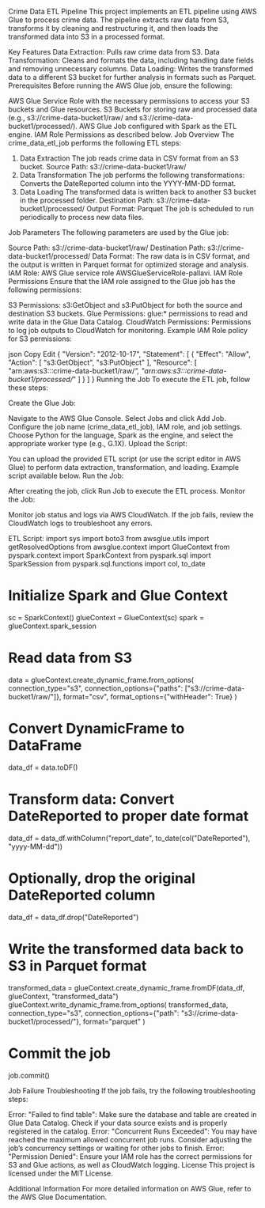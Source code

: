 Crime Data ETL Pipeline
This project implements an ETL pipeline using AWS Glue to process crime data. The pipeline extracts raw data from S3, transforms it by cleaning and restructuring it, and then loads the transformed data into S3 in a processed format.

Key Features
Data Extraction: Pulls raw crime data from S3.
Data Transformation: Cleans and formats the data, including handling date fields and removing unnecessary columns.
Data Loading: Writes the transformed data to a different S3 bucket for further analysis in formats such as Parquet.
Prerequisites
Before running the AWS Glue job, ensure the following:

AWS Glue Service Role with the necessary permissions to access your S3 buckets and Glue resources.
S3 Buckets for storing raw and processed data (e.g., s3://crime-data-bucket1/raw/ and s3://crime-data-bucket1/processed/).
AWS Glue Job configured with Spark as the ETL engine.
IAM Role Permissions as described below.
Job Overview
The crime_data_etl_job performs the following ETL steps:

1. Data Extraction
The job reads crime data in CSV format from an S3 bucket.
Source Path: s3://crime-data-bucket1/raw/
2. Data Transformation
The job performs the following transformations:
Converts the DateReported column into the YYYY-MM-DD format.
3. Data Loading
The transformed data is written back to another S3 bucket in the processed folder.
Destination Path: s3://crime-data-bucket1/processed/
Output Format: Parquet
The job is scheduled to run periodically to process new data files.

Job Parameters
The following parameters are used by the Glue job:

Source Path: s3://crime-data-bucket1/raw/
Destination Path: s3://crime-data-bucket1/processed/
Data Format: The raw data is in CSV format, and the output is written in Parquet format for optimized storage and analysis.
IAM Role: AWS Glue service role AWSGlueServiceRole-pallavi.
IAM Role Permissions
Ensure that the IAM role assigned to the Glue job has the following permissions:

S3 Permissions:
s3:GetObject and s3:PutObject for both the source and destination S3 buckets.
Glue Permissions:
glue:* permissions to read and write data in the Glue Data Catalog.
CloudWatch Permissions:
Permissions to log job outputs to CloudWatch for monitoring.
Example IAM Role policy for S3 permissions:

json
Copy
Edit
{
  "Version": "2012-10-17",
  "Statement": [
    {
      "Effect": "Allow",
      "Action": [
        "s3:GetObject",
        "s3:PutObject"
      ],
      "Resource": [
        "arn:aws:s3:::crime-data-bucket1/raw/*",
        "arn:aws:s3:::crime-data-bucket1/processed/*"
      ]
    }
  ]
}
Running the Job
To execute the ETL job, follow these steps:

Create the Glue Job:

Navigate to the AWS Glue Console.
Select Jobs and click Add Job.
Configure the job name (crime_data_etl_job), IAM role, and job settings.
Choose Python for the language, Spark as the engine, and select the appropriate worker type (e.g., G.1X).
Upload the Script:

You can upload the provided ETL script (or use the script editor in AWS Glue) to perform data extraction, transformation, and loading.
Example script available below.
Run the Job:

After creating the job, click Run Job to execute the ETL process.
Monitor the Job:

Monitor job status and logs via AWS CloudWatch.
If the job fails, review the CloudWatch logs to troubleshoot any errors.


ETL Script:
import sys
import boto3
from awsglue.utils import getResolvedOptions
from awsglue.context import GlueContext
from pyspark.context import SparkContext
from pyspark.sql import SparkSession
from pyspark.sql.functions import col, to_date

# Initialize Spark and Glue Context
sc = SparkContext()
glueContext = GlueContext(sc)
spark = glueContext.spark_session

# Read data from S3
data = glueContext.create_dynamic_frame.from_options(
    connection_type="s3",
    connection_options={"paths": ["s3://crime-data-bucket1/raw/"]},
    format="csv",
    format_options={"withHeader": True}
)

# Convert DynamicFrame to DataFrame
data_df = data.toDF()

# Transform data: Convert DateReported to proper date format
data_df = data_df.withColumn("report_date", to_date(col("DateReported"), "yyyy-MM-dd"))

# Optionally, drop the original DateReported column
data_df = data_df.drop("DateReported")

# Write the transformed data back to S3 in Parquet format
transformed_data = glueContext.create_dynamic_frame.fromDF(data_df, glueContext, "transformed_data")
glueContext.write_dynamic_frame.from_options(
    transformed_data,
    connection_type="s3",
    connection_options={"path": "s3://crime-data-bucket1/processed/"},
    format="parquet"
)

# Commit the job
job.commit()

Job Failure Troubleshooting
If the job fails, try the following troubleshooting steps:

Error: "Failed to find table": Make sure the database and table are created in Glue Data Catalog. Check if your data source exists and is properly registered in the catalog.
Error: "Concurrent Runs Exceeded": You may have reached the maximum allowed concurrent job runs. Consider adjusting the job’s concurrency settings or waiting for other jobs to finish.
Error: "Permission Denied": Ensure your IAM role has the correct permissions for S3 and Glue actions, as well as CloudWatch logging.
License
This project is licensed under the MIT License.

Additional Information
For more detailed information on AWS Glue, refer to the AWS Glue Documentation.

